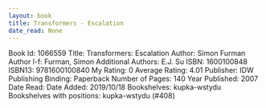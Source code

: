 ```yaml
---
layout: book
title: Transformers - Escalation
date_read: None
---
```


Book Id: 1066559
Title: Transformers: Escalation
Author: Simon Furman
Author l-f: Furman, Simon
Additional Authors: E.J. Su
ISBN: 1600100848
ISBN13: 9781600100840
My Rating: 0
Average Rating: 4.01
Publisher: IDW Publishing
Binding: Paperback
Number of Pages: 140
Year Published: 2007
Date Read: 
Date Added: 2019/10/18
Bookshelves: kupka-wstydu
Bookshelves with positions: kupka-wstydu (#408)

